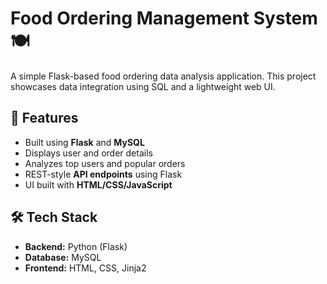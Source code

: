 # Food Ordering Management System 🍽️

A simple Flask-based food ordering data analysis application. This project showcases data integration using SQL and a lightweight web UI.

## 🔧 Features

- Built using **Flask** and **MySQL**
- Displays user and order details
- Analyzes top users and popular orders
- REST-style **API endpoints** using Flask
- UI built with **HTML/CSS/JavaScript**

## 🛠️ Tech Stack

- **Backend:** Python (Flask)
- **Database:** MySQL
- **Frontend:** HTML, CSS, Jinja2

